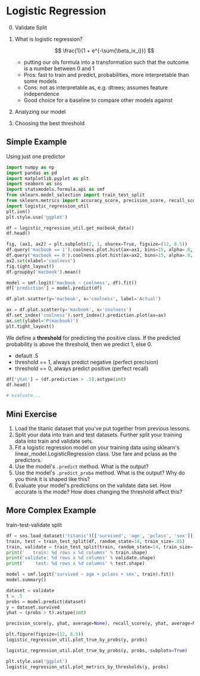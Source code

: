 # Logistic Regression

0. Validate Split
1. What is logistic regression?

    $$ \frac{1}{1 + e^{-\sum{\beta_ix_i}}} $$
    
    * putting our ols formula into a transformation such that the outcome is a
    number between 0 and 1
    * Pros: fast to train and predict, probabilities, more interpretable than
    some models
    * Cons: not as interpretable as, e.g. dtrees; assumes feature independence
    * Good choice for a baseline to compare other models against

2. Analyzing our model
3. Choosing the best threshold

## Simple Example

Using just one predictor

```python
import numpy as np
import pandas as pd
import matplotlib.pyplot as plt
import seaborn as sns
import statsmodels.formula.api as smf
from sklearn.model_selection import train_test_split
from sklearn.metrics import accuracy_score, precision_score, recall_score
import logistic_regression_util
plt.ion()
plt.style.use('ggplot')
```

```python
df = logistic_regression_util.get_macbook_data()
df.head()
```

```python
fig, (ax1, ax2) = plt.subplots(2, 1, sharex=True, figsize=(12, 8.5))
df.query('macbook == 1').coolness.plot.hist(ax=ax1, bins=15, alpha=.8, title='macbook')
df.query('macbook == 0').coolness.plot.hist(ax=ax2, bins=15, alpha=.8, title='no macbook')
ax2.set(xlabel='coolness')
fig.tight_layout()
df.groupby('macbook').mean()
```

```python
model = smf.logit('macbook ~ coolness', df).fit()
df['prediction'] = model.predict(df)
```

```python
df.plot.scatter(y='macbook', x='coolness', label='Actual')
```

```python
ax = df.plot.scatter(y='macbook', x='coolness')
df.set_index('coolness').sort_index().prediction.plot(ax=ax)
ax.set(ylabel='P(macbook)')
plt.tight_layout()
```

We define a **threshold** for predicting the positive class. If the predicted
probability is above the threshold, then we predict 1, else 0.

- default .5
- threshold == 1, always predict negative (perfect precision)
- threshold == 0, always predict positive (perfect recall)

```python
df['yhat'] = (df.prediction > .5).astype(int)
df.head()
```

```python
# evaluate...
```

## Mini Exercise

1. Load the titanic dataset that you've put together from previous lessons.
2. Split your data into train and test datasets. Further split your training
data into train and validate sets.
3. Fit a logistic regression model on your training data using sklearn's
linear_model.LogisticRegression class. Use fare and pclass as the
predictors.
4. Use the model's `.predict` method. What is the output?
5. Use the model's `.predict_proba` method. What is the output? Why do you
think it is shaped like this?
6. Evaluate your model's predictions on the validate data set. How accurate
is the mode? How does changing the threshold affect this?


## More Complex Example

train-test-validate split

```python
df = sns.load_dataset('titanic')[['survived', 'age', 'pclass', 'sex']].dropna()
train, test = train_test_split(df, random_state=14, train_size=.85)
train, validate = train_test_split(train, random_state=14, train_size=.85)
print('   train: %d rows x %d columns' % train.shape)
print('validate: %d rows x %d columns' % validate.shape)
print('    test: %d rows x %d columns' % test.shape)
```

```python
model = smf.logit('survived ~ age + pclass + sex', train).fit()
model.summary()
```

```python
dataset = validate
t = .5
probs = model.predict(dataset)
y = dataset.survived
yhat = (probs > t).astype(int)

precision_score(y, yhat, average=None), recall_score(y, yhat, average=None), accuracy_score(y, yhat)
```

```python
plt.figure(figsize=(12, 8.5))
logistic_regression_util.plot_true_by_probs(y, probs)
```

```python
logistic_regression_util.plot_true_by_probs(y, probs, subplots=True)
```

```python
plt.style.use('ggplot')
logistic_regression_util.plot_metrics_by_thresholds(y, probs)
```
